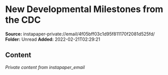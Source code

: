 # New Developmental Milestones from the CDC

**Source:** instapaper-private://email/4f05bff03c1d95f811170f2081d525fd/
**Folder:** Unread
**Added:** 2022-02-21T02:29:21




## Content
*Private content from instapaper_email*
